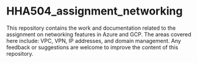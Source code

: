 # HHA504_assignment_networking
This repository contains the work and documentation related to the assignment on networking features in Azure and GCP. The areas covered here include: VPC, VPN, IP addresses, and domain management. Any feedback or suggestions are welcome to improve the content of this repository.
